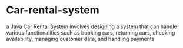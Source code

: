 # Car-rental-system
 a Java Car Rental System involves designing a system that can handle various functionalities such as booking cars, returning cars, checking availability, managing customer data, and handling payments
